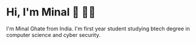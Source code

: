 #  Hi, I'm Minal :wave: 👩‍💻

I'm Minal Ghate from India. I'm first year student studying btech degree in computer science and cyber security.

